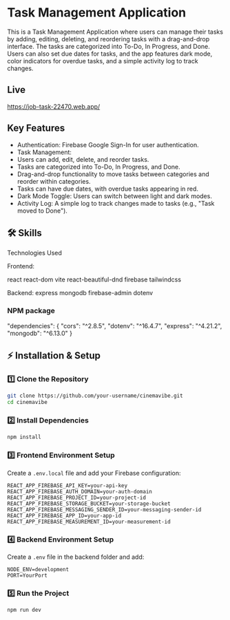 # Task Management Application

This is a Task Management Application where users can manage their tasks by adding, editing, deleting, and reordering tasks with a drag-and-drop interface. The tasks are categorized into To-Do, In Progress, and Done. Users can also set due dates for tasks, and the app features dark mode, color indicators for overdue tasks, and a simple activity log to track changes.







## Live

https://job-task-22470.web.app/


## Key Features

- Authentication: Firebase Google Sign-In for user authentication.
- Task Management:
- Users can add, edit, delete, and reorder tasks.
- Tasks are categorized into To-Do, In Progress, and Done.
- Drag-and-drop functionality to move tasks between categories and reorder within categories.
- Tasks can have due dates, with overdue tasks appearing in red.
- Dark Mode Toggle: Users can switch between light and dark modes.
- Activity Log: A simple log to track changes made to tasks (e.g., "Task moved to Done").


## 🛠 Skills
Technologies Used

Frontend:

react
react-dom
vite
react-beautiful-dnd
firebase
tailwindcss

Backend:
express
mongodb
firebase-admin
dotenv

### NPM package

  "dependencies": {
    "cors": "^2.8.5",
    "dotenv": "^16.4.7",
    "express": "^4.21.2",
    "mongodb": "^6.13.0"
  }



## ⚡ Installation & Setup

### 1️⃣ Clone the Repository

```bash
git clone https://github.com/your-username/cinemavibe.git
cd cinemavibe
```

### 2️⃣ Install Dependencies

```bash
npm install
```

### 3️⃣ Frontend Environment Setup

Create a `.env.local` file and add your Firebase configuration:

```env
REACT_APP_FIREBASE_API_KEY=your-api-key
REACT_APP_FIREBASE_AUTH_DOMAIN=your-auth-domain
REACT_APP_FIREBASE_PROJECT_ID=your-project-id
REACT_APP_FIREBASE_STORAGE_BUCKET=your-storage-bucket
REACT_APP_FIREBASE_MESSAGING_SENDER_ID=your-messaging-sender-id
REACT_APP_FIREBASE_APP_ID=your-app-id
REACT_APP_FIREBASE_MEASUREMENT_ID=your-measurement-id
```

### 4️⃣ Backend Environment Setup

Create a `.env` file in the backend folder and add:

```env
NODE_ENV=development
PORT=YourPort
```

### 5️⃣ Run the Project

```bash
npm run dev
